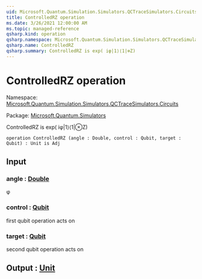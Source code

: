 ```yaml
---
uid: Microsoft.Quantum.Simulation.Simulators.QCTraceSimulators.Circuits.ControlledRZ
title: ControlledRZ operation
ms.date: 3/26/2021 12:00:00 AM
ms.topic: managed-reference
qsharp.kind: operation
qsharp.namespace: Microsoft.Quantum.Simulation.Simulators.QCTraceSimulators.Circuits
qsharp.name: ControlledRZ
qsharp.summary: ControlledRZ is exp( iφ|1⟩⟨1|⊗Z)
---
```


# ControlledRZ operation

Namespace: [Microsoft.Quantum.Simulation.Simulators.QCTraceSimulators.Circuits](xref:Microsoft.Quantum.Simulation.Simulators.QCTraceSimulators.Circuits)

Package: [Microsoft.Quantum.Simulators](https://nuget.org/packages/Microsoft.Quantum.Simulators)


ControlledRZ is exp( iφ|1⟩⟨1|⊗Z)

```qsharp
operation ControlledRZ (angle : Double, control : Qubit, target : Qubit) : Unit is Adj
```


## Input

### angle : [Double](xref:microsoft.quantum.lang-ref.double)

φ


### control : [Qubit](xref:microsoft.quantum.lang-ref.qubit)

first qubit operation acts on


### target : [Qubit](xref:microsoft.quantum.lang-ref.qubit)

second qubit operation acts on



## Output : [Unit](xref:microsoft.quantum.lang-ref.unit)

